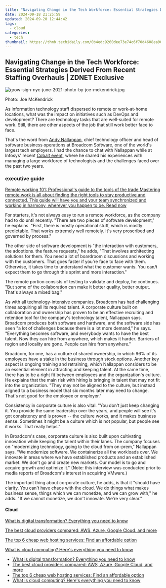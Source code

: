 ```yaml
---
title: "Navigating Change in the Tech Workforce: Essential Strategies Derived From Recent Staffing Overhauls | ZDNET Exclusive"
date: 2024-09-18 21:25:59
updated: 2024-09-20 12:44:42
tags:
  - cloud
categories:
  - tech
thumbnail: https://thmb.techidaily.com/0b4edc9260dee73e74c6f70d4608ea90c51d96ccbc3b5f5a0008c722859666ad.jpg
---
```


## Navigating Change in the Tech Workforce: Essential Strategies Derived From Recent Staffing Overhauls | ZDNET Exclusive

![grow-sign-nyc-june-2021-photo-by-joe-mckendrick.jpg](https://www.zdnet.com/a/img/resize/0186d5e67f768c73ebaf154a8312319451b07fd0/2022/05/25/ac223442-276e-4e1d-8b60-d32274ae3aec/grow-sign-nyc-june-2021-photo-by-joe-mckendrick.jpg?auto=webp&width=1280)

Photo: Joe McKendrick

As information technology staff dispersed to remote or work-at-home locations, what was the impact on initiatives such as DevOps and development? There are technology tasks that are well-suited for remote work. Still, there are other aspects of the job that still work better face to face. 

That's the word from [Andy Nallappan](https://www.linkedin.com/in/nallappan/), chief technology officer and head of software business operations at Broadcom Software, one of the world's largest tech employers. I had the chance to chat with Nallappan while at Infosys' recent [Cobalt event](https://www.infosys.com/infosys-cobalt-world-tour-nyc.html), where he shared his experiences with managing a large workforce of technologists and the challenges faced over the past two years. 

### executive guide

[Remote working 101: Professional's guide to the tools of the trade Mastering remote work is all about finding the right tools to stay productive and connected. This guide will have you and your team synchronized and working in harmony, wherever you happen to be.  Read now](https://www.zdnet.com/article/remote-working-101-professionals-guide-to-the-tools-of-the-trade/)

For starters, it's not always easy to run a remote workforce, as the company had to do until recently. "There are two pieces of software development," he explains. "First, there is mostly operational stuff, which is mostly predictable. That works extremely well remotely. It's very proscribed and governed by process." 

The other side of software development is "the interaction with customers, the adoptions. the feature requests," he adds, "That involves architecting solutions for them. You need a lot of boardroom discussions and working with the customers. That goes faster if you're face to face with them. Otherwise, it takes time to understand what the customer wants. You can/t expect them to go through this sprint and more interaction."

The remote portion consists of testing to validate and deploy, he continues. "But some of the collaboration can make it better quality, better output. That's always a mixed bag."

As with all technology-intensive companies, Broadcom has had challenging times acquiring all its required talent. A corporate culture built on collaboration and ownership has proven to be an effective recruiting and retention tool for the company's technology talent, Nallappan says. Broadcom produces both software and hardware, and the software side has seen "a lot of challenges because there is a lot more demand," he says. "Everything becomes software, and everybody wants to have the best talent. Now they can hire from anywhere, which makes it harder. Barriers of region and locality are gone. People can hire from anywhere."

Broadcom, for one, has a culture of shared ownership, in which 96% of its employees have a stake in the business through stock options. Another key aspect is ongoing training and retraining, which Nallappan considers to be an essential element in attracting and keeping talent. At the same time, there has to be a right fit between employees and the organization's culture. He explains that the main risk with hiring is bringing in talent that may not fit into the organization. "They may not be aligned to the culture, but instead aligned to a business model that six months later may need to change. That's not good for the employee or employer."

Consistency in corporate culture is also vital. "You don't just keep changing it. You provide the same leadership over the years, and people will see it's got consistency and is proven -- the culture works, and it makes business sense. Sometimes it might be a culture which is not popular, but people see it works. That really helps."

In Broadcom's case, corporate culture is also built upon cultivating innovation while keeping the talent within their lanes. The company focuses on "modernizing technology, going to the cloud from on-prem," Nallappan says. "We modernize software. We containerize all the workloads over. We innovate in areas where we have established products and an established market. We don't go and create new markets. Our model is to go and acquire growth and optimize it." (Note: this interview was conducted prior to media reports of Broadcom's interest in acquiring VMware.) 

The important thing about corporate culture, he adds, is that it "should have clarity. You can't have chaos with the cloud. We do things what makes business sense, things which we can monetize, and we can grow with," he adds. "If we cannot monetize, we don't innovate. We're very clear." 

#### Cloud

[​What is digital transformation? Everything you need to know](https://www.zdnet.com/article/what-is-digital-transformation-everything-you-need-to-know-about-how-technology-is-reshaping/ "​What is digital transformation? Everything you need to know")

[The best cloud providers compared: AWS, Azure, Google Cloud, and more](https://www.zdnet.com/article/the-top-cloud-providers-of-2021-aws-microsoft-azure-google-cloud-hybrid-saas/ "The best cloud providers compared: AWS, Azure, Google Cloud, and more")

[The top 6 cheap web hosting services: Find an affordable option](https://www.zdnet.com/article/best-cheap-web-hosting/ "The top 6 cheap web hosting services: Find an affordable option")

[What is cloud computing? Here's everything you need to know](https://www.zdnet.com/article/what-is-cloud-computing-everything-you-need-to-know-about-the-cloud/ "What is cloud computing? Here's everything you need to know")

* [​What is digital transformation? Everything you need to know](https://www.zdnet.com/article/what-is-digital-transformation-everything-you-need-to-know-about-how-technology-is-reshaping/ "​What is digital transformation? Everything you need to know")
* [The best cloud providers compared: AWS, Azure, Google Cloud, and more](https://www.zdnet.com/article/the-top-cloud-providers-of-2021-aws-microsoft-azure-google-cloud-hybrid-saas/ "The best cloud providers compared: AWS, Azure, Google Cloud, and more")
* [The top 6 cheap web hosting services: Find an affordable option](https://www.zdnet.com/article/best-cheap-web-hosting/ "The top 6 cheap web hosting services: Find an affordable option")
* [What is cloud computing? Here's everything you need to know](https://www.zdnet.com/article/what-is-cloud-computing-everything-you-need-to-know-about-the-cloud/ "What is cloud computing? Here's everything you need to know")

<ins class="adsbygoogle"
     style="display:block"
     data-ad-format="autorelaxed"
     data-ad-client="ca-pub-7571918770474297"
     data-ad-slot="1223367746"></ins>



<ins class="adsbygoogle"
     style="display:block"
     data-ad-client="ca-pub-7571918770474297"
     data-ad-slot="8358498916"
     data-ad-format="auto"
     data-full-width-responsive="true"></ins>
